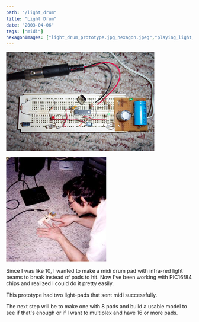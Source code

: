 ```yaml
---
path: "/light_drum"
title: "Light Drum"
date: "2003-04-06"
tags: ["midi"]
hexagonImages: ["light_drum_prototype.jpg_hexagon.jpeg","playing_light_drum_prototype.jpg_hexagon.jpeg"]
---
```


 [![](light_drum_prototype.jpg)](light_drum_prototype.jpg)

[![](playing_light_drum_prototype.jpg)](playing_light_drum_prototype.jpg)

Since I was like 10, I wanted to make a midi drum pad with infra-red light beams to break instead of pads to hit. Now I've been working with PIC16f84 chips and realized I could do it pretty easily.

This prototype had two light-pads that sent midi successfully.

The next step will be to make one with 8 pads and build a usable model to see if that's enough or if I want to multiplex and have 16 or more pads.
